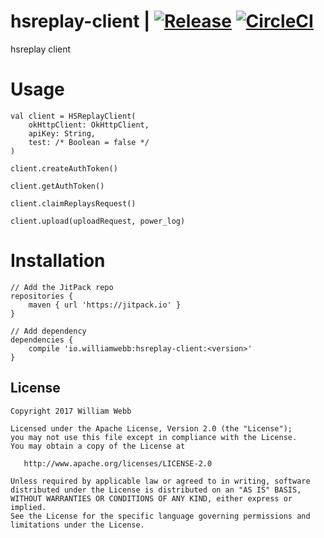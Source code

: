 hsreplay-client | [![Release](https://jitpack.io/v/io.williamwebb/hsreplay-client.svg)](https://jitpack.io/#io.williamwebb/hsreplay-client) [![CircleCI](https://circleci.com/gh/williamwebb/hsreplay-client.svg?style=svg)](https://circleci.com/gh/williamwebb/hsreplay-client)
============

hsreplay client

Usage
=====

```
val client = HSReplayClient(
    okHttpClient: OkHttpClient, 
    apiKey: String, 
    test: /* Boolean = false */
)

client.createAuthToken()

client.getAuthToken()

client.claimReplaysRequest()

client.upload(uploadRequest, power_log)
```

Installation
=====
```
// Add the JitPack repo
repositories {
    maven { url 'https://jitpack.io' }
}

// Add dependency
dependencies {
    compile 'io.williamwebb:hsreplay-client:<version>'
}
```
License
-------

    Copyright 2017 William Webb

    Licensed under the Apache License, Version 2.0 (the "License");
    you may not use this file except in compliance with the License.
    You may obtain a copy of the License at

       http://www.apache.org/licenses/LICENSE-2.0

    Unless required by applicable law or agreed to in writing, software
    distributed under the License is distributed on an "AS IS" BASIS,
    WITHOUT WARRANTIES OR CONDITIONS OF ANY KIND, either express or implied.
    See the License for the specific language governing permissions and
    limitations under the License.